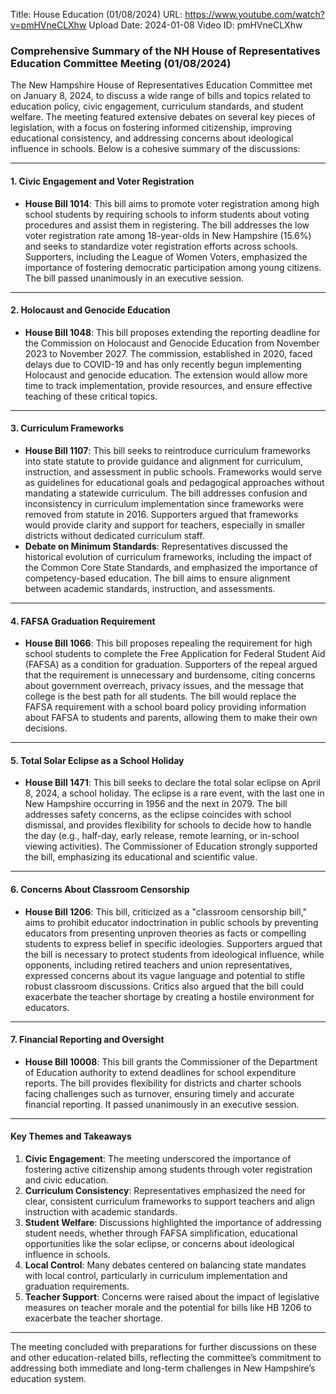Title: House Education (01/08/2024)
URL: https://www.youtube.com/watch?v=pmHVneCLXhw
Upload Date: 2024-01-08
Video ID: pmHVneCLXhw

### Comprehensive Summary of the NH House of Representatives Education Committee Meeting (01/08/2024)

The New Hampshire House of Representatives Education Committee met on January 8, 2024, to discuss a wide range of bills and topics related to education policy, civic engagement, curriculum standards, and student welfare. The meeting featured extensive debates on several key pieces of legislation, with a focus on fostering informed citizenship, improving educational consistency, and addressing concerns about ideological influence in schools. Below is a cohesive summary of the discussions:

---

#### **1. Civic Engagement and Voter Registration**
- **House Bill 1014**: This bill aims to promote voter registration among high school students by requiring schools to inform students about voting procedures and assist them in registering. The bill addresses the low voter registration rate among 18-year-olds in New Hampshire (15.6%) and seeks to standardize voter registration efforts across schools. Supporters, including the League of Women Voters, emphasized the importance of fostering democratic participation among young citizens. The bill passed unanimously in an executive session.

---

#### **2. Holocaust and Genocide Education**
- **House Bill 1048**: This bill proposes extending the reporting deadline for the Commission on Holocaust and Genocide Education from November 2023 to November 2027. The commission, established in 2020, faced delays due to COVID-19 and has only recently begun implementing Holocaust and genocide education. The extension would allow more time to track implementation, provide resources, and ensure effective teaching of these critical topics.

---

#### **3. Curriculum Frameworks**
- **House Bill 1107**: This bill seeks to reintroduce curriculum frameworks into state statute to provide guidance and alignment for curriculum, instruction, and assessment in public schools. Frameworks would serve as guidelines for educational goals and pedagogical approaches without mandating a statewide curriculum. The bill addresses confusion and inconsistency in curriculum implementation since frameworks were removed from statute in 2016. Supporters argued that frameworks would provide clarity and support for teachers, especially in smaller districts without dedicated curriculum staff.
- **Debate on Minimum Standards**: Representatives discussed the historical evolution of curriculum frameworks, including the impact of the Common Core State Standards, and emphasized the importance of competency-based education. The bill aims to ensure alignment between academic standards, instruction, and assessments.

---

#### **4. FAFSA Graduation Requirement**
- **House Bill 1066**: This bill proposes repealing the requirement for high school students to complete the Free Application for Federal Student Aid (FAFSA) as a condition for graduation. Supporters of the repeal argued that the requirement is unnecessary and burdensome, citing concerns about government overreach, privacy issues, and the message that college is the best path for all students. The bill would replace the FAFSA requirement with a school board policy providing information about FAFSA to students and parents, allowing them to make their own decisions.

---

#### **5. Total Solar Eclipse as a School Holiday**
- **House Bill 1471**: This bill seeks to declare the total solar eclipse on April 8, 2024, a school holiday. The eclipse is a rare event, with the last one in New Hampshire occurring in 1956 and the next in 2079. The bill addresses safety concerns, as the eclipse coincides with school dismissal, and provides flexibility for schools to decide how to handle the day (e.g., half-day, early release, remote learning, or in-school viewing activities). The Commissioner of Education strongly supported the bill, emphasizing its educational and scientific value.

---

#### **6. Concerns About Classroom Censorship**
- **House Bill 1206**: This bill, criticized as a "classroom censorship bill," aims to prohibit educator indoctrination in public schools by preventing educators from presenting unproven theories as facts or compelling students to express belief in specific ideologies. Supporters argued that the bill is necessary to protect students from ideological influence, while opponents, including retired teachers and union representatives, expressed concerns about its vague language and potential to stifle robust classroom discussions. Critics also argued that the bill could exacerbate the teacher shortage by creating a hostile environment for educators.

---

#### **7. Financial Reporting and Oversight**
- **House Bill 10008**: This bill grants the Commissioner of the Department of Education authority to extend deadlines for school expenditure reports. The bill provides flexibility for districts and charter schools facing challenges such as turnover, ensuring timely and accurate financial reporting. It passed unanimously in an executive session.

---

#### **Key Themes and Takeaways**
1. **Civic Engagement**: The meeting underscored the importance of fostering active citizenship among students through voter registration and civic education.
2. **Curriculum Consistency**: Representatives emphasized the need for clear, consistent curriculum frameworks to support teachers and align instruction with academic standards.
3. **Student Welfare**: Discussions highlighted the importance of addressing student needs, whether through FAFSA simplification, educational opportunities like the solar eclipse, or concerns about ideological influence in schools.
4. **Local Control**: Many debates centered on balancing state mandates with local control, particularly in curriculum implementation and graduation requirements.
5. **Teacher Support**: Concerns were raised about the impact of legislative measures on teacher morale and the potential for bills like HB 1206 to exacerbate the teacher shortage.

---

The meeting concluded with preparations for further discussions on these and other education-related bills, reflecting the committee’s commitment to addressing both immediate and long-term challenges in New Hampshire’s education system.